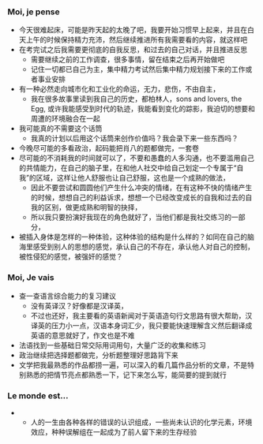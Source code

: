 ### Moi, je pense
- 今天很难起床，可能是昨天起的太晚了吧，我要开始习惯早上起来，并且在白天上午的时候保持精力充沛，然后继续推进所有我需要看的内容，就这样吧
- 在考完试之后我需要更彻底的自我反思，和过去的自己对话，并且推进反思
	- 需要继续之前的工作调查，很多事情，留在结束之后再开始做吧
	- 记住一切都已自己为主，集中精力考试然后集中精力规划接下来的工作或者事业安排
- 有一种必然走向城市化和工业化的命运，无力，悲伤，不由自主，
	- 我在很多故事里读到我自己的历史，都柏林人，sons and lovers, the Egg, 或许我能感受到时代的轨迹，我能看到变化的踪影，我迫切的想要和周遭的环境融合在一起
- 我可能真的不需要这个话筒
	- 我真的计划以后用这个话筒来创作价值吗？我会录下来一些东西吗？
- 今晚尽可能的多看政治，起码能把肖八的题都做完，一套卷
- 尽可能的不消耗我的时间就可以了，不要和愚蠢的人多沟通，也不要滥用自己的共情能力，在自己的脑子里，在和他人社交中给自己划定一个专属于“自我”的区域，这样让他人舒服也让自己舒服，这也是一个成熟的做法，
	- 因此不要尝试和圆圆他们产生什么冲突的情绪，在有这种不快的情绪产生的时候，想想自己的利益诉求，想想一个已经改变成长的自我和过去的自我的区别，做更成熟和明智的抉择，
	- 所以我只要扮演好我现在的角色就好了，当他们都是我社交练习的一部分，
- 被插入身体是怎样的一种体验，这种体验的结构是什么样的？如同在自己的脑海里感受到别人的思想的感觉，承认自己的不存在，承认他人对自己的控制，被性侵犯的感觉，被强奸的感觉？



### Moi, Je vais
- 查一查语言综合能力的复习建议
	- 没有英译汉？好像都是汉译英，
	- 不过也还好，我主要看的英语新闻对于英语造句行文思路有很大帮助，汉译英的压力小一点，汉语本身词汇少，我只要能快速理解含义然后翻译成英语的意思就好了，作文也是不难
- 法语找到一些基础日常交际用词用句，大量广泛的收集和练习
- 政治继续把选择题都做完，分析题整理好思路背下来
- 文学把我最熟悉的作品都捞一遍，可以深入的看几篇作品分析的文章，不是特别熟悉的把情节亮点都熟悉一下，记下来怎么写，能简要的提到就行



### Le monde est...
- - 人的一生由各种各样的错误的认识组成，一些尚未认识的化学元素，环境效应，种种误解组在一起成为了前人留下来的生存经验